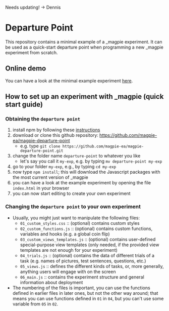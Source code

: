 Needs updating! -> Dennis

# Departure Point

This repository contains a minimal example of a _magpie experiment. It can be used as a quick-start departure point when programming a new _magpie experiment from scratch.

## Online demo

You can have a look at the minimal example experiment [here](https://departure-point.netlify.com/).

## How to set up an experiment with _magpie (quick start guide)

### Obtaining the `departure point`

1. install npm by following these [instructions](https://www.npmjs.com/get-npm)
2. download or clone this github repository: https://github.com/magpie-ea/magpie-departure-point
   - e.g. type `git clone https://github.com/magpie-ea/magpie-departure-point.git`
3. change the folder name `departure-point` to whatever you like
   - let's say you call it `my-exp`, e.g. by typing `mv departure-point my-exp`
4. go to your folder `my-exp`, e.g., by typing `cd my-exp`
5. now type `npm install`; this will download the Javascript packages with the most current version of _magpie
6. you can have a look at the example experiment by opening the file `index.html` in your browser
7. you can now start editing to create your own experiment

### Changing the `departure point` to your own experiment

- Usually, you might just want to manipulate the following files:
    - `01_custom_styles.css` :: (optional) contains custom styles
	- `02_custom_functions.js` :: (optional) contains custom functions, variables and hooks (e.g. a global coin flip)
	- `03_custom_views_templates.js` :: (optional) contains user-defined special-purpose view templates (only needed, if the provided view templates are not enough for your experiment)
	- `04_trials.js` :: (optional) contains the data of different trials of a task (e.g. names of pictures, test sentences, questions, etc.)
	- `05_views.js` :: defines the different kinds of tasks, or, more generally, anything users will engage with on the screen
	- `06_main.js` :: contains the experiment structure and general information about deployment
- The numbering of the files is important, you can use the functions defined in earlier files in later ones, but not the other way around; that means you can use functions defined in `01` in `04`, but you can't use some variable from `05` in `02`.
